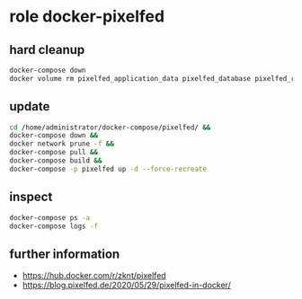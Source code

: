 # role docker-pixelfed

## hard cleanup
```bash
docker-compose down
docker volume rm pixelfed_application_data pixelfed_database pixelfed_redis_data
```

## update
```bash 
cd /home/administrator/docker-compose/pixelfed/ &&
docker-compose down &&
docker network prune -f &&
docker-compose pull &&
docker-compose build &&
docker-compose -p pixelfed up -d --force-recreate
```

## inspect 

```bash
docker-compose ps -a
docker-compose logs -f
```

## further information
- https://hub.docker.com/r/zknt/pixelfed
- https://blog.pixelfed.de/2020/05/29/pixelfed-in-docker/